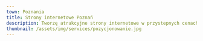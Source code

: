 ```yaml
---
town: Poznania
title: Strony internetowe Poznań
description: Tworzę atrakcyjne strony internetowe w przystepnych cenach dla firm z Poznania. Zadzwoń do mnie +48 788 660 190
thumbnail: /assets/img/services/pozycjonowanie.jpg
---
```




